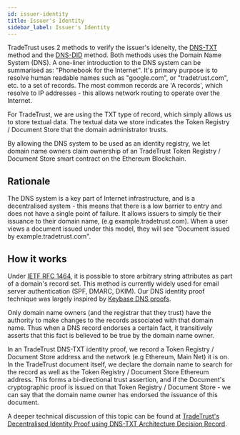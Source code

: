 ```yaml
---
id: issuer-identity
title: Issuer's Identity
sidebar_label: Issuer's Identity
---
```


TradeTrust uses 2 methods to verify the issuer's ideneity, the [DNS-TXT](/docs/4.x/topics/introduction/issuer-method-dns-txt) method and the [DNS-DID](/docs/4.x/topics/introduction/issuer-method-dns-did) method. Both methods uses the Domain Name System (DNS). A one-liner introduction to the DNS system can be summarised as: "Phonebook for the Internet". It's primary purpose is to resolve human readable names such as "google.com", or "tradetrust.com", etc. to a set of records. The most common records are 'A records', which resolve to IP addresses - this allows network routing to operate over the Internet.

For TradeTrust, we are using the TXT type of record, which simply allows us to store textual data. The textual data we store indicates the Token Registry / Document Store that the domain administrator trusts.

By allowing the DNS system to be used as an identity registry, we let domain name owners claim ownership of an TradeTrust Token Registry / Document Store smart contract on the Ethereum Blockchain.

## Rationale

The DNS system is a key part of Internet infrastructure, and is a decentralised system - this means that there is a low barrier to entry and does not have a single point of failure. It allows issuers to simply tie their issuance to their domain name, (e.g example.tradetrust.com). When a user views a document issued under this model, they will see "Document issued by example.tradetrust.com".

## How it works

Under [IETF RFC 1464](https://tools.ietf.org/html/rfc1464), it is possible to store arbitrary string attributes as part of a domain's record set. This method is currently widely used for email server authentication (SPF, DMARC, DKIM). Our DNS identity proof technique was largely inspired by [Keybase DNS proofs](https://github.com/keybase/keybase-issues/issues/367).

Only domain name owners (and the registrar that they trust) have the authority to make changes to the records associated with that domain name. Thus when a DNS record endorses a certain fact, it transitively asserts that this fact is believed to be true by the domain name owner.

In an TradeTrust DNS-TXT identity proof, we record a Token Registry / Document Store address and the network (e.g Ethereum, Main Net) it is on. In the TradeTrust document itself, we declare the domain name to search for the record as well as the Token Registry / Document Store Ethereum address. This forms a bi-directional trust assertion, and if the Document's cryptographic proof is issued on that Token Registry / Document Store - we can say that the domain name owner has endorsed the issuance of this document.

A deeper technical discussion of this topic can be found at [TradeTrust's Decentralised Identity Proof using DNS-TXT Architecture Decision Record](https://github.com/Open-Attestation/adr/blob/master/decentralized_identity_proof_DNS-TXT.md).
